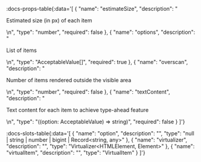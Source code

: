 <!-- This file was automatic generated. Do not edit it manually -->

:docs-props-table{:data='[
  {
    "name": "estimateSize",
    "description": "<p>Estimated size (in px) of each item</p>\n",
    "type": "number",
    "required": false
  },
  {
    "name": "options",
    "description": "<p>List of items</p>\n",
    "type": "AcceptableValue[]",
    "required": true
  },
  {
    "name": "overscan",
    "description": "<p>Number of items rendered outside the visible area</p>\n",
    "type": "number",
    "required": false
  },
  {
    "name": "textContent",
    "description": "<p>Text content for each item to achieve type-ahead feature</p>\n",
    "type": "((option: AcceptableValue) => string)",
    "required": false
  }
]'} 

:docs-slots-table{:data='[
  {
    "name": "option",
    "description": "",
    "type": "null | string | number | bigint | Record<string, any>"
  },
  {
    "name": "virtualizer",
    "description": "",
    "type": "Virtualizer<HTMLElement, Element>"
  },
  {
    "name": "virtualItem",
    "description": "",
    "type": "VirtualItem"
  }
]'} 

